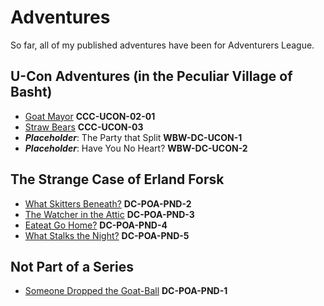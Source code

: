 # Adventures

So far, all of my published adventures have been for Adventurers League.

## U-Con Adventures (in the Peculiar Village of Basht)
* [Goat Mayor](https://www.dmsguild.com/product/341178/CCCUCON0201-The-Goat-Mayor?affiliate_id=171040) **CCC-UCON-02-01**
* [Straw Bears](https://www.dmsguild.com/product/341504/CCCUCON03-The-Straw-Bears?affiliate_id=171040) **CCC-UCON-03**
* ***Placeholder***: The Party that Split **WBW-DC-UCON-1**
* ***Placeholder***: Have You No Heart? **WBW-DC-UCON-2**

## The Strange Case of Erland Forsk
* [What Skitters Beneath?](https://www.dmsguild.com/product/369329/What-Skitters-Beneath-DCPOAPND2?affiliate_id=171040) **DC-POA-PND-2**
* [The Watcher in the Attic](https://www.dmsguild.com/product/369336/The-Watcher-in-the-Attic-DCPOAPND3?affiliate_id=171040) **DC-POA-PND-3**
* [Eateat Go Home?](https://www.dmsguild.com/product/369347/DCPOAPND4-Eateat-Go-Home?affiliate_id=171040) **DC-POA-PND-4**
* [What Stalks the Night?](https://www.dmsguild.com/product/369349/What-Stalks-the-Night-DCPOAPND5?affiliate_id=171040) **DC-POA-PND-5**

## Not Part of a Series
* [Someone Dropped the Goat-Ball](https://www.dmsguild.com/product/354319/Someone-Dropped-the-GoatBall-DCPOAPND1?affiliate_id=171040) **DC-POA-PND-1**
